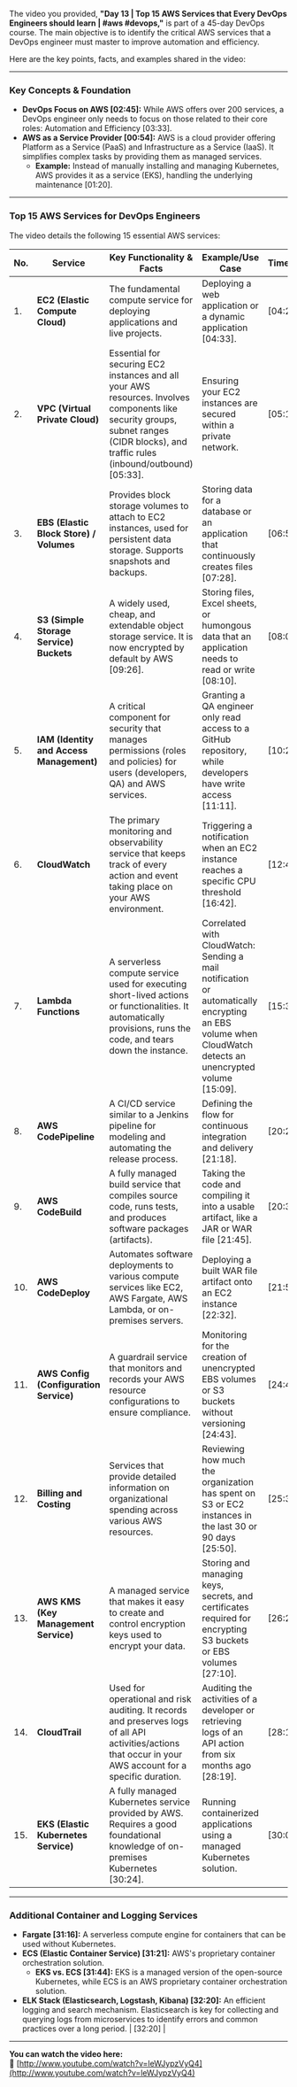 The video you provided, **"Day 13 | Top 15 AWS Services that Every DevOps Engineers should learn | #aws #devops,"** is part of a 45-day DevOps course. The main objective is to identify the critical AWS services that a DevOps engineer must master to improve automation and efficiency.

Here are the key points, facts, and examples shared in the video:

---

### **Key Concepts & Foundation**
* **DevOps Focus on AWS [02:45]:** While AWS offers over 200 services, a DevOps engineer only needs to focus on those related to their core roles: Automation and Efficiency [03:33].
* **AWS as a Service Provider [00:54]:** AWS is a cloud provider offering Platform as a Service (PaaS) and Infrastructure as a Service (IaaS). It simplifies complex tasks by providing them as managed services.  
  * **Example:** Instead of manually installing and managing Kubernetes, AWS provides it as a service (EKS), handling the underlying maintenance [01:20].

---

### **Top 15 AWS Services for DevOps Engineers**
The video details the following 15 essential AWS services:

| No. | Service | Key Functionality & Facts | Example/Use Case | Timestamp |
|---|---|---|---|---|
| 1. | **EC2 (Elastic Compute Cloud)** | The fundamental compute service for deploying applications and live projects. | Deploying a web application or a dynamic application [04:33]. | [04:24] |
| 2. | **VPC (Virtual Private Cloud)** | Essential for securing EC2 instances and all your AWS resources. Involves components like security groups, subnet ranges (CIDR blocks), and traffic rules (inbound/outbound) [05:33]. | Ensuring your EC2 instances are secured within a private network. | [05:12] |
| 3. | **EBS (Elastic Block Store) / Volumes** | Provides block storage volumes to attach to EC2 instances, used for persistent data storage. Supports snapshots and backups. | Storing data for a database or an application that continuously creates files [07:28]. | [06:52] |
| 4. | **S3 (Simple Storage Service) Buckets** | A widely used, cheap, and extendable object storage service. It is now encrypted by default by AWS [09:26]. | Storing files, Excel sheets, or humongous data that an application needs to read or write [08:10]. | [08:01] |
| 5. | **IAM (Identity and Access Management)** | A critical component for security that manages permissions (roles and policies) for users (developers, QA) and AWS services. | Granting a QA engineer only read access to a GitHub repository, while developers have write access [11:11]. | [10:28] |
| 6. | **CloudWatch** | The primary monitoring and observability service that keeps track of every action and event taking place on your AWS environment. | Triggering a notification when an EC2 instance reaches a specific CPU threshold [16:42]. | [12:46] |
| 7. | **Lambda Functions** | A serverless compute service used for executing short-lived actions or functionalities. It automatically provisions, runs the code, and tears down the instance. | Correlated with CloudWatch: Sending a mail notification or automatically encrypting an EBS volume when CloudWatch detects an unencrypted volume [15:09]. | [15:35] |
| 8. | **AWS CodePipeline** | A CI/CD service similar to a Jenkins pipeline for modeling and automating the release process. | Defining the flow for continuous integration and delivery [21:18]. | [20:24] |
| 9. | **AWS CodeBuild** | A fully managed build service that compiles source code, runs tests, and produces software packages (artifacts). | Taking the code and compiling it into a usable artifact, like a JAR or WAR file [21:45]. | [20:35] |
| 10. | **AWS CodeDeploy** | Automates software deployments to various compute services like EC2, AWS Fargate, AWS Lambda, or on-premises servers. | Deploying a built WAR file artifact onto an EC2 instance [22:32]. | [21:51] |
| 11. | **AWS Config (Configuration Service)** | A guardrail service that monitors and records your AWS resource configurations to ensure compliance. | Monitoring for the creation of unencrypted EBS volumes or S3 buckets without versioning [24:43]. | [24:43] |
| 12. | **Billing and Costing** | Services that provide detailed information on organizational spending across various AWS resources. | Reviewing how much the organization has spent on S3 or EC2 instances in the last 30 or 90 days [25:50]. | [25:30] |
| 13. | **AWS KMS (Key Management Service)** | A managed service that makes it easy to create and control encryption keys used to encrypt your data. | Storing and managing keys, secrets, and certificates required for encrypting S3 buckets or EBS volumes [27:10]. | [26:24] |
| 14. | **CloudTrail** | Used for operational and risk auditing. It records and preserves logs of all API activities/actions that occur in your AWS account for a specific duration. | Auditing the activities of a developer or retrieving logs of an API action from six months ago [28:19]. | [28:12] |
| 15. | **EKS (Elastic Kubernetes Service)** | A fully managed Kubernetes service provided by AWS. Requires a good foundational knowledge of on-premises Kubernetes [30:24]. | Running containerized applications using a managed Kubernetes solution. | [30:05] |

---

### **Additional Container and Logging Services**
* **Fargate [31:16]:** A serverless compute engine for containers that can be used without Kubernetes.  
* **ECS (Elastic Container Service) [31:21]:** AWS's proprietary container orchestration solution.  
  * **EKS vs. ECS [31:44]:** EKS is a managed version of the open-source Kubernetes, while ECS is an AWS proprietary container orchestration solution.  
* **ELK Stack (Elasticsearch, Logstash, Kibana) [32:20]:** An efficient logging and search mechanism. Elasticsearch is key for collecting and querying logs from microservices to identify errors and common practices over a long period. | [32:20] |

---

**You can watch the video here:**  
🔗 [http://www.youtube.com/watch?v=leWJypzVyQ4](http://www.youtube.com/watch?v=leWJypzVyQ4)
